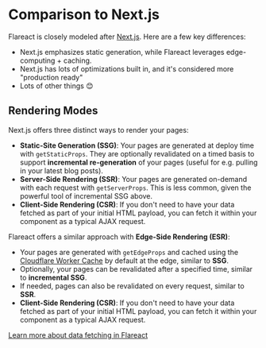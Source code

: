 # Comparison to Next.js

Flareact is closely modeled after [Next.js](https://nextjs.org). Here are a few key differences:

- Next.js emphasizes static generation, while Flareact leverages edge-computing + caching.
- Next.js has lots of optimizations built in, and it's considered more "production ready"
- Lots of other things 😊

## Rendering Modes

Next.js offers three distinct ways to render your pages:

- **Static-Site Generation (SSG)**: Your pages are generated at deploy time with `getStaticProps`. They are optionally revalidated on a timed basis to support **incremental re-generation** of your pages (useful for e.g. pulling in your latest blog posts).
- **Server-Side Rendering (SSR)**: Your pages are generated on-demand with each request with `getServerProps`. This is less common, given the powerful tool of incremental SSG above.
- **Client-Side Rendering (CSR)**: If you don't need to have your data fetched as part of your initial HTML payload, you can fetch it within your component as a typical AJAX request.

Flareact offers a similar approach with **Edge-Side Rendering (ESR)**:

- Your pages are generated with `getEdgeProps` and cached using the [Cloudflare Worker Cache](https://developers.cloudflare.com/workers/reference/apis/cache/) by default at the edge, similar to **SSG**.
- Optionally, your pages can be revalidated after a specified time, similar to **incremental SSG**.
- If needed, pages can also be revalidated on every request, similar to **SSR**.
- **Client-Side Rendering (CSR)**: If you don't need to have your data fetched as part of your initial HTML payload, you can fetch it within your component as a typical AJAX request.

[Learn more about data fetching in Flareact](/docs/data-fetching)
